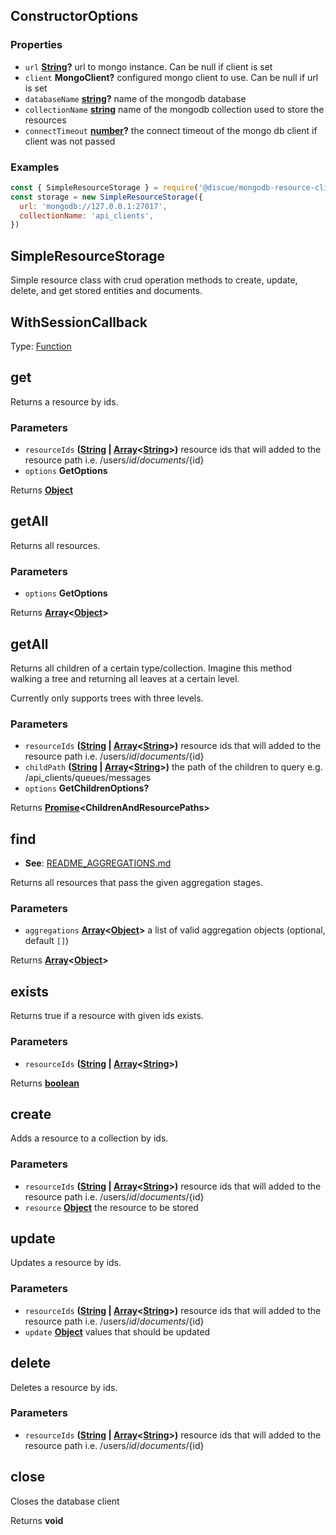 <!-- Generated by documentation.js. Update this documentation by updating the source code. -->

## ConstructorOptions

### Properties

*   `url` **[String][1]?** url to mongo instance. Can be null if client is set
*   `client` **MongoClient?** configured mongo client to use. Can be null if url is set
*   `databaseName` **[string][1]?** name of the mongodb database
*   `collectionName` **[string][1]** name of the mongodb collection used to store the resources
*   `connectTimeout` **[number][2]?** the connect timeout of the mongo db client if client was not passed

### Examples

```javascript
const { SimpleResourceStorage } = require('@discue/mongodb-resource-client')
const storage = new SimpleResourceStorage({
  url: 'mongodb://127.0.0.1:27017',
  collectionName: 'api_clients',
})
```

## SimpleResourceStorage

Simple resource class with crud operation methods to create, update, delete, and
get stored entities and documents.

## WithSessionCallback

Type: [Function][3]

## get

Returns a resource by ids.

### Parameters

*   `resourceIds` **([String][1] | [Array][4]<[String][1]>)** resource ids that will added to the resource path i.e. /users/${id}/documents/${id}
*   `options` **GetOptions**&#x20;

Returns **[Object][5]**&#x20;

## getAll

Returns all resources.

### Parameters

*   `options` **GetOptions**&#x20;

Returns **[Array][4]<[Object][5]>**&#x20;

## getAll

Returns all children of a certain type/collection. Imagine this method walking a tree and returning all leaves at a certain level.

Currently only supports trees with three levels.

### Parameters

*   `resourceIds` **([String][1] | [Array][4]<[String][1]>)** resource ids that will added to the resource path i.e. /users/${id}/documents/${id}
*   `childPath` **([String][1] | [Array][4]<[String][1]>)** the path of the children to query e.g. /api\_clients/queues/messages
*   `options` **GetChildrenOptions?**&#x20;

Returns **[Promise][6]\<ChildrenAndResourcePaths>**&#x20;

## find

*   **See**: [README\_AGGREGATIONS.md][7]

Returns all resources that pass the given aggregation stages.

### Parameters

*   `aggregations` **[Array][4]<[Object][5]>** a list of valid aggregation objects (optional, default `[]`)

Returns **[Array][4]<[Object][5]>**&#x20;

## exists

Returns true if a resource with given ids exists.

### Parameters

*   `resourceIds` **([String][1] | [Array][4]<[String][1]>)**&#x20;

Returns **[boolean][8]**&#x20;

## create

Adds a resource to a collection by ids.

### Parameters

*   `resourceIds` **([String][1] | [Array][4]<[String][1]>)** resource ids that will added to the resource path i.e. /users/${id}/documents/${id}
*   `resource` **[Object][5]** the resource to be stored

## update

Updates a resource by ids.

### Parameters

*   `resourceIds` **([String][1] | [Array][4]<[String][1]>)** resource ids that will added to the resource path i.e. /users/${id}/documents/${id}
*   `update` **[Object][5]** values that should be updated

## delete

Deletes a resource by ids.

### Parameters

*   `resourceIds` **([String][1] | [Array][4]<[String][1]>)** resource ids that will added to the resource path i.e. /users/${id}/documents/${id}

## close

Closes the database client

Returns **void**&#x20;

[1]: https://developer.mozilla.org/docs/Web/JavaScript/Reference/Global_Objects/String

[2]: https://developer.mozilla.org/docs/Web/JavaScript/Reference/Global_Objects/Number

[3]: https://developer.mozilla.org/docs/Web/JavaScript/Reference/Statements/function

[4]: https://developer.mozilla.org/docs/Web/JavaScript/Reference/Global_Objects/Array

[5]: https://developer.mozilla.org/docs/Web/JavaScript/Reference/Global_Objects/Object

[6]: https://developer.mozilla.org/docs/Web/JavaScript/Reference/Global_Objects/Promise

[7]: README_AGGREGATIONS.md

[8]: https://developer.mozilla.org/docs/Web/JavaScript/Reference/Global_Objects/Boolean
